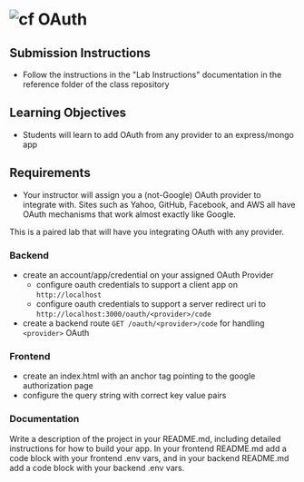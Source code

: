 # ![cf](http://i.imgur.com/7v5ASc8.png) OAuth

## Submission Instructions

* Follow the instructions in the "Lab Instructions" documentation in the reference folder of the class repository
  
## Learning Objectives  

* Students will learn to add OAuth from any provider to an express/mongo app

## Requirements

* Your instructor will assign you a (not-Google) OAuth provider to integrate with. Sites such as Yahoo, GitHub, Facebook, and AWS all have OAuth mechanisms that work almost exactly like Google.

This is a paired lab that will have you integrating OAuth with any provider.

### Backend

* create an account/app/credential on your assigned OAuth Provider
  * configure oauth credentials to support a client app on `http://localhost`
  * configure oauth credentials to support a server redirect uri to `http://localhost:3000/oauth/<provider>/code`
* create a backend route `GET /oauth/<provider>/code` for handling `<provider>` OAuth

### Frontend

* create an index.html with an anchor tag pointing to the google authorization page
* configure the query string with correct key value pairs

### Documentation  

Write a description of the project in your README.md, including detailed instructions for how to build your app. In your frontend README.md add a code block with your frontend .env vars, and in your backend README.md add a code block with your backend .env vars.
